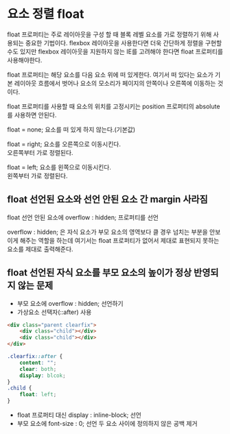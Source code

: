 # 요소 정렬 float

float 프로퍼티는 주로 레이아웃을 구성 할 때 블록 레벨 요소를 가로 정렬하기 위해 사용되는 중요한 기법이다. flexbox 레이아웃을 사용한다면 더욱 간단하게 정렬을 구현할 수도 있지만 flexbox 레이아웃을 지원하지 않는 IE를 고려해야 한다면 float 프로퍼티를 사용해야한다.

float 프로퍼티는 해당 요소를 다음 요소 위에 떠 있게한다. 여기서 떠 있다는 요소가 기본 레이아웃 흐름에서 벗어나 요소의 모소리가 페이지의 안쪽이나 오른쪽에 이동하는 것이다.

float 프로퍼티를 사용할 때 요소의 위치를 고정시키는 position 프로퍼티의 absolute를 사용하면 안된다.

float = none; 요소를 떠 있게 하지 않는다.(기본값)

float = right; 요소를 오른쪽으로 이동시킨다.<br>
오른쪽부터 가로 정렬된다.

float = left; 요소를 왼쪽으로 이동시킨다.<br>
왼쪽부터 가로 정렬된다.

## float 선언된 요소와 선언 안된 요소 간 margin 사라짐
float 선언 안된 요소에 overflow : hidden; 프로퍼티를 선언

overflow : hidden; 은 자식 요소가 부모 요소의 영역보다 클 경우 넘치는 부분을 안보이게 해주는 역할을 하는데 여기서는 float 프로퍼티가 없어서 제대로 표현되지 못하는 요소를 제대로 출력해준다.

## float 선언된 자식 요소를 부모 요소의 높이가 정상 반영되지 않는 문제
- 부모 요소에 overflow : hidden; 선언하기
- 가상요소 선택자(::after) 사용
```html
<div class="parent clearfix">
    <div class="child"></div>
    <div class="child"></div>
</div>
```
```css
.clearfix::after {
    content: "";
    clear: both;
    display: blcok;
}
.child {
    float: left;
}
```

- float 프로퍼티 대신 display : inline-block; 선언
- 부모 요소에 font-size : 0; 선언 두 요소 사이에 정의하지 않은 공백 제거